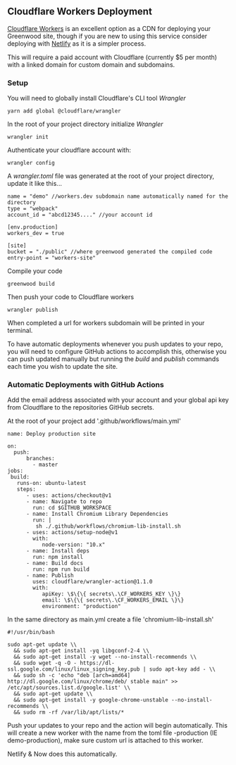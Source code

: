 ## Cloudflare Workers Deployment

[Cloudflare Workers](https://workers.cloudflare.com/) is an excellent option as a CDN for deploying your Greenwood site, though if you are new to using this service consider deploying with [Netlify](https://www.netlify.com) as it is a simpler process.

This will require a paid account with Cloudflare (currently $5 per month) with a linked domain for custom domain and subdomains.

### Setup

You will need to globally install Cloudflare's CLI tool _Wrangler_

```render bash
yarn add global @cloudflare/wrangler
```

In the root of your project directory initialize _Wrangler_

```render bash
wrangler init
```

Authenticate your cloudflare account with:

```render bash
wrangler config
```

A _wrangler.toml_ file was generated at the root of your project directory, update it like this...

```render toml
name = "demo" //workers.dev subdomain name automatically named for the directory
type = "webpack"
account_id = "abcd12345...." //your account id

[env.production]
workers_dev = true

[site]
bucket = "./public" //where greenwood generated the compiled code
entry-point = "workers-site"
```

Compile your code

```render bash
greenwood build
```

Then push your code to Cloudflare workers

```render bash
wrangler publish
```

When completed a url for workers subdomain will be printed in your terminal.

To have automatic deployments whenever you push updates to your repo, you will need to configure GitHub actions to accomplish this, otherwise you can push updated manually but running the _build_ and _publish_ commands each time you wish to update the site.

### Automatic Deployments with GitHub Actions

Add the email address associated with your account and your global api key from Cloudflare to the repositories GitHub secrets.

At the root of your project add '.github/workflows/main.yml'

```render yml
name: Deploy production site

on:
  push:
      branches:
        - master
jobs:
 build:
   runs-on: ubuntu-latest
   steps:
      - uses: actions/checkout@v1
      - name: Navigate to repo
        run: cd $GITHUB_WORKSPACE
      - name: Install Chromium Library Dependencies
        run: |
         sh ./.github/workflows/chromium-lib-install.sh
      - uses: actions/setup-node@v1
        with:
           node-version: "10.x"
      - name: Install deps
        run: npm install
      - name: Build docs
        run: npm run build
      - name: Publish
        uses: cloudflare/wrangler-action@1.1.0
        with:
           apiKey: \$\{\{ secrets\.\CF_WORKERS_KEY \}\}
           email: \$\{\{ secrets\.\CF_WORKERS_EMAIL \}\}
           environment: "production"
```

In the same directory as main.yml create a file 'chromium-lib-install.sh'

```render sh
#!/usr/bin/bash

sudo apt-get update \\
  && sudo apt-get install -yq libgconf-2-4 \\
  && sudo apt-get install -y wget --no-install-recommends \\
  && sudo wget -q -O - https://dl-ssl.google.com/linux/linux_signing_key.pub | sudo apt-key add - \\
  && sudo sh -c 'echo "deb [arch=amd64] http://dl.google.com/linux/chrome/deb/ stable main" >> /etc/apt/sources.list.d/google.list' \\
  && sudo apt-get update \\
  && sudo apt-get install -y google-chrome-unstable --no-install-recommends \\
  && sudo rm -rf /var/lib/apt/lists/*
```

Push your updates to your repo and the action will begin automatically. This will create a new worker with the name from the toml file -production (IE demo-production), make sure custom url is attached to this worker.

Netlify & Now does this automatically.
